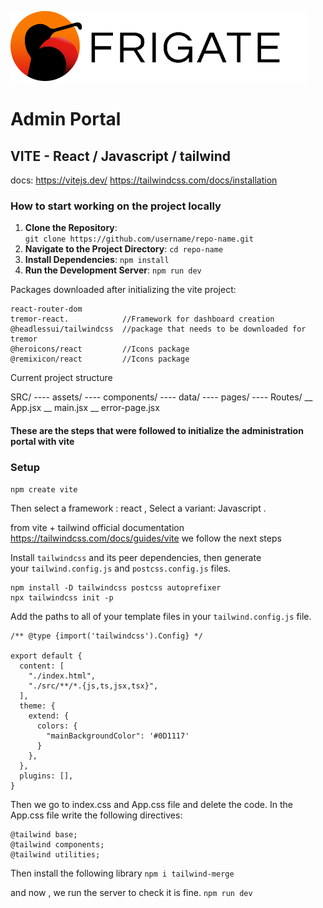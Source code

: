<img src="/src/assets/frigate_logo.png" ></img>

# Admin Portal

## VITE - React / Javascript / tailwind

docs:
https://vitejs.dev/
https://tailwindcss.com/docs/installation

### How to start working on the project locally

1. **Clone the Repository**:    
    `git clone https://github.com/username/repo-name.git`
2. **Navigate to the Project Directory**:
    `cd repo-name`
3. **Install Dependencies**:
    `npm install`
4. **Run the Development Server**:
    `npm run dev`





Packages downloaded after initializing the vite project:

```
react-router-dom         
tremor-react.            //Framework for dashboard creation
@headlessui/tailwindcss  //package that needs to be downloaded for tremor
@heroicons/react         //Icons package
@remixicon/react         //Icons package
```


Current project structure

SRC/
---- assets/
---- components/
---- data/
---- pages/
---- Routes/
__ App.jsx
__ main.jsx
__ error-page.jsx





#### These are the steps that were followed to initialize the administration portal with vite

### Setup 

`npm create vite`

Then select a framework : react , Select a variant: Javascript .


from vite + tailwind official documentation https://tailwindcss.com/docs/guides/vite   we follow the next steps

Install `tailwindcss` and its peer dependencies, then generate your `tailwind.config.js` and `postcss.config.js` files.

```
npm install -D tailwindcss postcss autoprefixer
npx tailwindcss init -p
``` 


Add the paths to all of your template files in your `tailwind.config.js` file.

```
/** @type {import('tailwindcss').Config} */

export default {
  content: [
    "./index.html",
    "./src/**/*.{js,ts,jsx,tsx}",
  ],
  theme: {
    extend: {
      colors: {
        "mainBackgroundColor": '#0D1117'
      }
    },
  },
  plugins: [],
}
```


Then we go to index.css and App.css file and delete the code.
In the App.css file write the following directives:

```
@tailwind base;
@tailwind components;
@tailwind utilities;
```

Then install the following library
`npm i tailwind-merge`

and now , we run the server to check it is fine.
`npm run dev`






